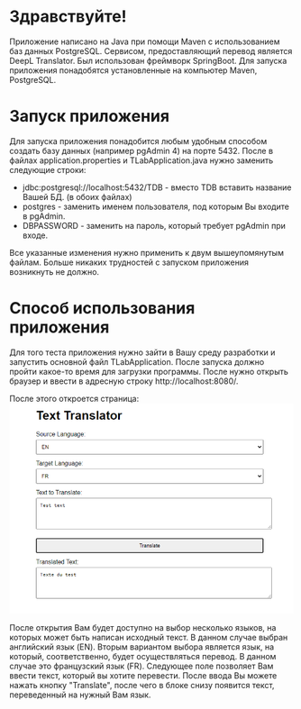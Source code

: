 # Здравствуйте!
Приложение написано на Java при помощи Maven с использованием баз данных PostgreSQL.
Сервисом, предоставляющий перевод является DeepL Translator. Был использован фреймворк SpringBoot.
Для запуска приложения понадобятся установленные на компьютер Maven, PostgreSQL.
# Запуск приложения
Для запуска приложения понадобится любым удобным способом создать базу данных
(например pgAdmin 4) на порте 5432. После в файлах application.properties и TLabApplication.java
нужно заменить следующие строки:
* jdbc:postgresql://localhost:5432/TDB - вместо TDB вставить название Вашей БД. (в обоих файлах)
* postgres - заменить именем пользователя, под которым Вы входите в pgAdmin.
* DBPASSWORD - заменить на пароль, который требует pgAdmin при входе.

Все указанные изменения нужно применить к двум вышеупомянутым файлам. Больше никаких трудностей с
запуском приложения возникнуть не должно.
# Способ использования приложения
Для того теста приложения нужно зайти в Вашу среду разработки и запустить основной файл TLabApplication.
После запуска должно пройти какое-то время для загрузки программы. После нужно открыть браузер и ввести 
в адресную строку http://localhost:8080/. 

После этого откроется страница: ![img.png](img.png) 

После открытия Вам будет доступно на выбор несколько
языков, на которых может быть написан исходный текст. В данном случае выбран английский язык (EN). Вторым 
вариантом выбора является язык, на который, соответственно, будет осуществляться перевод. В данном случае
это французский язык (FR). Следующее поле позволяет Вам ввести текст, который вы хотите перевести. После 
ввода Вы можете нажать кнопку "Translate", после чего в блоке снизу появится текст, переведенный на нужный Вам язык.
